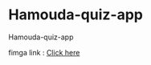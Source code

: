 # Hamouda-quiz-app
Hamouda-quiz-app

fimga link :  [ Click here](https://www.figma.com/file/4TlboxOaGunS3ssu6GMTFV/quiz?node-id=0%3A1)